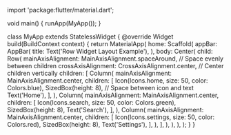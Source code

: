 import 'package:flutter/material.dart';

void main() {
  runApp(MyApp());
}

class MyApp extends StatelessWidget {
  @override
  Widget build(BuildContext context) {
    return MaterialApp(
      home: Scaffold(
        appBar: AppBar(
          title: Text('Row Widget Layout Example'),
        ),
        body: Center(
          child: Row(
            mainAxisAlignment: MainAxisAlignment.spaceAround, // Space evenly between children
            crossAxisAlignment: CrossAxisAlignment.center, // Center children vertically
            children: <Widget>[
              Column(
                mainAxisAlignment: MainAxisAlignment.center,
                children: <Widget>[
                  Icon(Icons.home, size: 50, color: Colors.blue),
                  SizedBox(height: 8), // Space between icon and text
                  Text('Home'),
                ],
              ),
              Column(
                mainAxisAlignment: MainAxisAlignment.center,
                children: <Widget>[
                  Icon(Icons.search, size: 50, color: Colors.green),
                  SizedBox(height: 8),
                  Text('Search'),
                ],
              ),
              Column(
                mainAxisAlignment: MainAxisAlignment.center,
                children: <Widget>[
                  Icon(Icons.settings, size: 50, color: Colors.red),
                  SizedBox(height: 8),
                  Text('Settings'),
                ],
              ),
            ],
          ),
        ),
      ),
    );
  }
}

